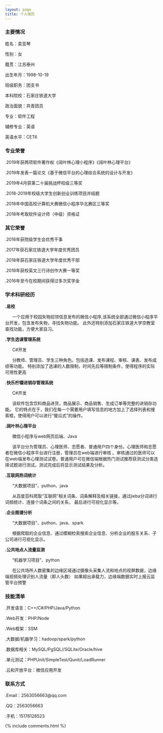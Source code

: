 ```yaml
---
layout: page
title: 个人简历 
---
```

<h3>主要情况</h3>
<p>
姓名：袁亚琴
<p>
性别：女
<p>
籍贯：江苏泰州
<p>
<p>
出生年月：1998-10-19
<p>
<P>
班级职务：团支书
<p>
<P>
本科院校：石家庄铁道大学
<p>
<p>
政治面貌：共青团员
<p>
<p>
专业：软件工程
<p>
<p>
辅修专业：英语
<p>
<p>
英语水平：CET6
<p>
 
<h3>专业荣誉</h3>
<p>
  .2019年获两项软件著作权《阔叶林心理小程序》《阔叶林心理平台》
<p>
<p>
  .2019年发表一篇论文《基于微信平台的心理综合系统的设计与开发》
<p>
<p>
  .2019年4月获第二十届挑战杯校级三等奖
<p>
<p>
  .2018-2019年校级大学生创新创业训练项目并结题
<p>
<p>
  .2018年中国高校计算机大赛微信小程序华北赛区三等奖
<p>
<p>
 .2018年考取软件设计师（中级）资格证
<p>
 
<h3> 其它荣誉 </h3> 
<p>
.2016年获院级学生会优秀干事
<p>
<p>
.2017年获石家庄铁道大学年度优秀团员
<p>
<p>
.2018年获石家庄铁道大学年度优秀干部
<p>
<p>
.2018年获校英文三行诗创作大赛一等奖
<p>
<p>
.2016年至今在校期间获得过多次奖学金
<p>
<p>
 
<p>

<h3> 学术科研经历</h3>  
<p><strong>
.易校</strong>
<p>
<p>
 &nbsp;&nbsp;&nbsp;&nbsp;&nbsp;&nbsp;一个应用于校园失物招领信息发布的微信小程序,该系统全部通过微信小程序平台开发，包含发布失物，寻找失物功能。
 此外还特别添加石家庄铁道大学空教室查找功能，方便大家自习。
<p>
 <strong>
.学生选课管理系统
</strong>
<p>
<p>
 &nbsp;&nbsp;&nbsp;&nbsp;&nbsp;&nbsp;C#开发
<p>
 &nbsp;&nbsp;&nbsp;&nbsp;&nbsp;&nbsp;分教师、管理员、学生三种角色。包括选课、发布课程、审核、课表、发布成绩等功能。
特别添加了选课的人数限制，时间先后等限制条件，使得程序的实际可用性更高
<p>
<p> 
 <strong>
.快乐柠檬进销存管理系统
</strong>
<p>
<p>
 &nbsp;&nbsp;&nbsp;&nbsp;&nbsp;&nbsp;C#开发
<p>
 &nbsp;&nbsp;&nbsp;&nbsp;&nbsp;&nbsp;该软件包含饮料商品进货，商品展示、商品销售、生成订单等完整的进销存功能。
 它的特点在于，我们在每一个需要用户填写信息的地方加上了选择列表和搜索框，使得用户可以进行“傻瓜式”的操作。

<p> 

<p> 
 <strong>
.阔叶林心理平台
</strong>
 <p>
 <p>
 &nbsp;&nbsp;&nbsp;&nbsp;&nbsp;&nbsp;微信小程序与web网页后端、Java
 <p>
 &nbsp;&nbsp;&nbsp;&nbsp;&nbsp;&nbsp;该平台分为管理员、心理医师、志愿者、普通用户四个身份。心理医师和志愿者在微信小程序平台进行注册，管理员在web端进行审核
 。审核通过的医师可以在web端发布心理测试试卷。普通用户可在微信端根据热门测试推荐获测试分类选择试题进行测试。测试完成后将显示测试结果及分析。
<p> 
<p>
 <strong>
.互联网热词统计
  </strong>
 <p>
<p>
 &nbsp;&nbsp;&nbsp;&nbsp;&nbsp;&nbsp;“大数据项目”、puthon、java
<p>
 &nbsp;&nbsp;&nbsp;&nbsp;&nbsp;&nbsp;从百度百科爬取“互联网”相关词条、词条解释及相关链接，通过jieba分词进行词频统计、连接个词条之间的关系，
 最后进行可视化显示等。
<p>
<p>
 <strong>
.企业图谱分析
  </strong>
 <p>
<p>
 &nbsp;&nbsp;&nbsp;&nbsp;&nbsp;&nbsp;“大数据项目”、puthon、java、spark
 <p>
 &nbsp;&nbsp;&nbsp;&nbsp;&nbsp;&nbsp;根据爬取的企业信息、通过模糊检索搜索企业信息、分析企业的股东关系、子公司进行可视化显示。
<p>
<p>
 <strong>
.公共地点人流量监测
  </strong>
 <p>
<p>
&nbsp;&nbsp;&nbsp;&nbsp;&nbsp;&nbsp;“机器学习项目”、python
<p>
&nbsp;&nbsp;&nbsp;&nbsp;&nbsp;&nbsp;在公共场所人数密集的边缘区域通过摄像头采集人流和地点的视屏数据，边缘端视频处理识别人流量（即人头数）
如果超出承载力，边缘端数据实时上报云监管平台预警
<p>
<h3>技能清单</h3>
<p>
.开发语言：C++/C#/PHP/Java/Python
<p>
.Web开发：PHP/Node
<p>
.Web框架：SSM
<p>
.大数据/机器学习：hadoop/spark/python
<p>
<p>
.数据库相关：MySQL/PgSQL//SQLite/Oracle/hive
<p>
.单元测试：PHPUnit/SimpleTest/Qunit/LoadRunner
<p>
.云和开放平台：微信应用开发

<h3>联系方式</h3>
<p>
.Email：2563056663@qq.com
<p>
.QQ：2563056663
<p>
.手机：15176128523


{% include comments.html %}

